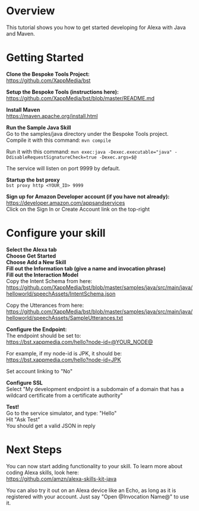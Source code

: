 # Overview
This tutorial shows you how to get started developing for Alexa with Java and Maven.  

# Getting Started
__Clone the Bespoke Tools Project:__  
https://github.com/XappMedia/bst

__Setup the Bespoke Tools (instructions here):__  
https://github.com/XappMedia/bst/blob/master/README.md

__Install Maven__  
https://maven.apache.org/install.html

__Run the Sample Java Skill__  
Go to the samples/java directory under the Bespoke Tools project.  
Compile it with this command:
`mvn compile`  

Run it with this command:
`mvn exec:java -Dexec.executable="java" -DdisableRequestSignatureCheck=true -Dexec.args=$@`

The service will listen on port 9999 by default.

__Startup the bst proxy__  
`bst proxy http <YOUR_ID> 9999`

__Sign up for Amazon Developer account (if you have not already):__  
https://developer.amazon.com/appsandservices  
Click on the Sign In or Create Account link on the top-right

# Configure your skill
__Select the Alexa tab__  
__Choose Get Started__  
__Choose Add a New Skill__  
__Fill out the Information tab (give a name and invocation phrase)__  
__Fill out the Interaction Model__  
Copy the Intent Schema from here:  
https://github.com/XappMedia/bst/blob/master/samples/java/src/main/java/helloworld/speechAssets/IntentSchema.json

Copy the Utterances from here:  
https://github.com/XappMedia/bst/blob/master/samples/java/src/main/java/helloworld/speechAssets/SampleUtterances.txt

__Configure the Endpoint:__  
The endpoint should be set to:  
https://bst.xappmedia.com/hello?node-id=@YOUR_NODE@

For example, if my node-id is JPK, it should be:  
https://bst.xappmedia.com/hello?node-id=JPK

Set account linking to "No"

__Configure SSL__  
Select "My development endpoint is a subdomain of a domain that has a wildcard certificate from a certificate authority"

__Test!__  
Go to the service simulator, and type: "Hello"  
Hit "Ask Test"  
You should get a valid JSON in reply  

# Next Steps
You can now start adding functionality to your skill. To learn more about coding Alexa skills, look here:  
https://github.com/amzn/alexa-skills-kit-java

You can also try it out on an Alexa device like an Echo, as long as it is registered with your account.
Just say "Open @Invocation Name@" to use it.
